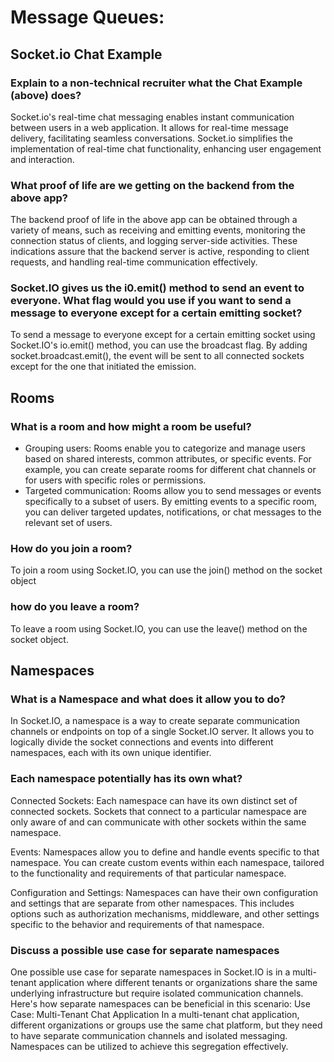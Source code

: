 # Message Queues:

## Socket.io Chat Example

### Explain to a non-technical recruiter what the Chat Example (above) does?
Socket.io's real-time chat messaging enables instant communication between users in a web application. It allows for real-time message delivery, facilitating seamless conversations. 
Socket.io simplifies the implementation of real-time chat functionality, enhancing user engagement and interaction.

### What proof of life are we getting on the backend from the above app?
The backend proof of life in the above app can be obtained through a variety of means, such as receiving and emitting events, monitoring the connection status of clients, and logging server-side activities. 
These indications assure that the backend server is active, responding to client requests, and handling real-time communication effectively.

### Socket.IO gives us the i0.emit() method to send an event to everyone. What flag would you use if you want to send a message to everyone except for a certain emitting socket?
To send a message to everyone except for a certain emitting socket using Socket.IO's io.emit() method, you can use the broadcast flag.
By adding socket.broadcast.emit(), the event will be sent to all connected sockets except for the one that initiated the emission.

## Rooms

### What is a room and how might a room be useful?
- Grouping users: Rooms enable you to categorize and manage users based on shared interests, common attributes, or specific events. For example, you can create separate rooms for different chat channels or for users with specific roles or permissions.
- Targeted communication: Rooms allow you to send messages or events specifically to a subset of users. By emitting events to a specific room, you can deliver targeted updates, notifications, or chat messages to the relevant set of users.

### How do you join a room?
To join a room using Socket.IO, you can use the join() method on the socket object

### how do you leave a room?
To leave a room using Socket.IO, you can use the leave() method on the socket object. 

## Namespaces

### What is a Namespace and what does it allow you to do?
In Socket.IO, a namespace is a way to create separate communication channels or endpoints on top of a single Socket.IO server. 
It allows you to logically divide the socket connections and events into different namespaces, each with its own unique identifier.

### Each namespace potentially has its own what?
Connected Sockets: Each namespace can have its own distinct set of connected sockets. Sockets that connect to a particular namespace are only aware of and can communicate with other sockets within the same namespace.

Events: Namespaces allow you to define and handle events specific to that namespace. You can create custom events within each namespace, tailored to the functionality and requirements of that particular namespace.

Configuration and Settings: Namespaces can have their own configuration and settings that are separate from other namespaces. This includes options such as authorization mechanisms, middleware, and other settings specific to the behavior and requirements of that namespace.

### Discuss a possible use case for separate namespaces
One possible use case for separate namespaces in Socket.IO is in a multi-tenant application where different tenants or organizations share the same underlying infrastructure but require isolated communication channels.
Here's how separate namespaces can be beneficial in this scenario:
Use Case: Multi-Tenant Chat Application
In a multi-tenant chat application, different organizations or groups use the same chat platform,
but they need to have separate communication channels and isolated messaging. Namespaces can be utilized to achieve this segregation effectively.

